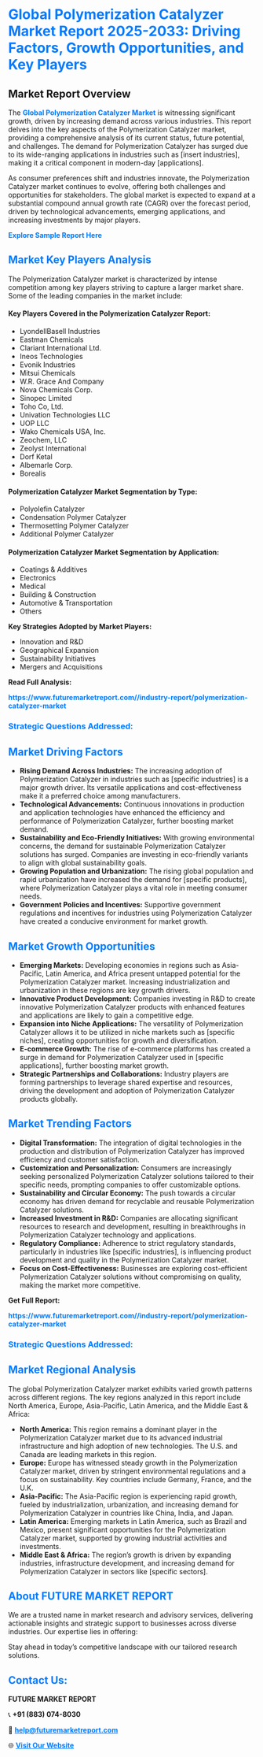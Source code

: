 <h1 style="color: #007BFF;">Global Polymerization Catalyzer Market Report 2025-2033: Driving Factors, Growth Opportunities, and Key Players</h1>

<section id="overview">
<h2>Market Report Overview</h2>
<p>The <a href="https://www.futuremarketreport.com//industry-report/polymerization-catalyzer-market" style="color: #007BFF; text-decoration: none;"><strong>Global Polymerization Catalyzer Market</strong></a> is witnessing significant growth, driven by increasing demand across various industries. This report delves into the key aspects of the Polymerization Catalyzer market, providing a comprehensive analysis of its current status, future potential, and challenges. The demand for Polymerization Catalyzer has surged due to its wide-ranging applications in industries such as [insert industries], making it a critical component in modern-day [applications].</p>
<p>As consumer preferences shift and industries innovate, the Polymerization Catalyzer market continues to evolve, offering both challenges and opportunities for stakeholders. The global market is expected to expand at a substantial compound annual growth rate (CAGR) over the forecast period, driven by technological advancements, emerging applications, and increasing investments by major players.</p>
</section>

<section id="overview">
<p><a href="https://www.futuremarketreport.com//request-sample/reportId=57533" style="color: #007BFF; text-decoration: none;"><strong>Explore Sample Report Here</strong></a></p>
</section>

<section id="key-players">
<h2 style="color: #007BFF;">Market Key Players Analysis</h2>
<p>The Polymerization Catalyzer market is characterized by intense competition among key players striving to capture a larger market share. Some of the leading companies in the market include:</p>
<h4>Key Players Covered in the Polymerization Catalyzer Report:</h4>
<ul><li>LyondellBasell Industries</li><li>Eastman Chemicals</li><li>Clariant International Ltd.</li><li>Ineos Technologies</li><li>Evonik Industries</li><li>Mitsui Chemicals</li><li>W.R. Grace And Company</li><li>Nova Chemicals Corp.</li><li>Sinopec Limited</li><li>Toho Co, Ltd.</li><li>Univation Technologies LLC</li><li>UOP LLC</li><li>Wako Chemicals USA, Inc.</li><li>Zeochem, LLC</li><li>Zeolyst International</li><li>Dorf Ketal</li><li>Albemarle Corp.</li><li>Borealis</li></ul>
<h4>Polymerization Catalyzer Market Segmentation by Type:</h4>
<ul><li>Polyolefin Catalyzer</li><li>Condensation Polymer Catalyzer</li><li>Thermosetting Polymer Catalyzer</li><li>Additional Polymer Catalyzer</li></ul>

<h4>Polymerization Catalyzer Market Segmentation by Application:</h4>
<ul><li>Coatings &amp; Additives</li><li>Electronics</li><li>Medical</li><li>Building &amp; Construction</li><li>Automotive &amp; Transportation</li><li>Others</li></ul>
<p><strong>Key Strategies Adopted by Market Players:</strong></p>
<ul>
<li>Innovation and R&D</li>
<li>Geographical Expansion</li>
<li>Sustainability Initiatives</li>
<li>Mergers and Acquisitions</li>
</ul>
</section>

<section>
<p><strong>Read Full Analysis: </strong></p><a href="https://www.futuremarketreport.com//industry-report/polymerization-catalyzer-market" style="color: #007BFF; text-decoration: none;"><strong>https://www.futuremarketreport.com//industry-report/polymerization-catalyzer-market</strong></a>
<h3 style="color: #007BFF;">Strategic Questions Addressed:</h3>
</section>

<section id="driving-factors">
<h2 style="color: #007BFF;">Market Driving Factors</h2>
<ul>
<li><strong>Rising Demand Across Industries:</strong> The increasing adoption of Polymerization Catalyzer in industries such as [specific industries] is a major growth driver. Its versatile applications and cost-effectiveness make it a preferred choice among manufacturers.</li>
<li><strong>Technological Advancements:</strong> Continuous innovations in production and application technologies have enhanced the efficiency and performance of Polymerization Catalyzer, further boosting market demand.</li>
<li><strong>Sustainability and Eco-Friendly Initiatives:</strong> With growing environmental concerns, the demand for sustainable Polymerization Catalyzer solutions has surged. Companies are investing in eco-friendly variants to align with global sustainability goals.</li>
<li><strong>Growing Population and Urbanization:</strong> The rising global population and rapid urbanization have increased the demand for [specific products], where Polymerization Catalyzer plays a vital role in meeting consumer needs.</li>
<li><strong>Government Policies and Incentives:</strong> Supportive government regulations and incentives for industries using Polymerization Catalyzer have created a conducive environment for market growth.</li>
</ul>
</section>

<section id="growth-opportunities">
<h2 style="color: #007BFF;">Market Growth Opportunities</h2>
<ul>
<li><strong>Emerging Markets:</strong> Developing economies in regions such as Asia-Pacific, Latin America, and Africa present untapped potential for the Polymerization Catalyzer market. Increasing industrialization and urbanization in these regions are key growth drivers.</li>
<li><strong>Innovative Product Development:</strong> Companies investing in R&D to create innovative Polymerization Catalyzer products with enhanced features and applications are likely to gain a competitive edge.</li>
<li><strong>Expansion into Niche Applications:</strong> The versatility of Polymerization Catalyzer allows it to be utilized in niche markets such as [specific niches], creating opportunities for growth and diversification.</li>
<li><strong>E-commerce Growth:</strong> The rise of e-commerce platforms has created a surge in demand for Polymerization Catalyzer used in [specific applications], further boosting market growth.</li>
<li><strong>Strategic Partnerships and Collaborations:</strong> Industry players are forming partnerships to leverage shared expertise and resources, driving the development and adoption of Polymerization Catalyzer products globally.</li>
</ul>
</section>

<section id="trending-factors">
<h2 style="color: #007BFF;">Market Trending Factors</h2>
<ul>
<li><strong>Digital Transformation:</strong> The integration of digital technologies in the production and distribution of Polymerization Catalyzer has improved efficiency and customer satisfaction.</li>
<li><strong>Customization and Personalization:</strong> Consumers are increasingly seeking personalized Polymerization Catalyzer solutions tailored to their specific needs, prompting companies to offer customizable options.</li>
<li><strong>Sustainability and Circular Economy:</strong> The push towards a circular economy has driven demand for recyclable and reusable Polymerization Catalyzer solutions.</li>
<li><strong>Increased Investment in R&D:</strong> Companies are allocating significant resources to research and development, resulting in breakthroughs in Polymerization Catalyzer technology and applications.</li>
<li><strong>Regulatory Compliance:</strong> Adherence to strict regulatory standards, particularly in industries like [specific industries], is influencing product development and quality in the Polymerization Catalyzer market.</li>
<li><strong>Focus on Cost-Effectiveness:</strong> Businesses are exploring cost-efficient Polymerization Catalyzer solutions without compromising on quality, making the market more competitive.</li>
</ul>
</section>

<section>
<p><strong>Get Full Report: </strong></p><a href="https://www.futuremarketreport.com//industry-report/polymerization-catalyzer-market" style="color: #007BFF; text-decoration: none;"><strong>https://www.futuremarketreport.com//industry-report/polymerization-catalyzer-market</strong></a>
<h3 style="color: #007BFF;">Strategic Questions Addressed:</h3>
</section>


<section id="regional-analysis">
<h2 style="color: #007BFF;">Market Regional Analysis</h2>
<p>The global Polymerization Catalyzer market exhibits varied growth patterns across different regions. The key regions analyzed in this report include North America, Europe, Asia-Pacific, Latin America, and the Middle East & Africa:</p>
<ul>
<li><strong>North America:</strong> This region remains a dominant player in the Polymerization Catalyzer market due to its advanced industrial infrastructure and high adoption of new technologies. The U.S. and Canada are leading markets in this region.</li>
<li><strong>Europe:</strong> Europe has witnessed steady growth in the Polymerization Catalyzer market, driven by stringent environmental regulations and a focus on sustainability. Key countries include Germany, France, and the U.K.</li>
<li><strong>Asia-Pacific:</strong> The Asia-Pacific region is experiencing rapid growth, fueled by industrialization, urbanization, and increasing demand for Polymerization Catalyzer in countries like China, India, and Japan.</li>
<li><strong>Latin America:</strong> Emerging markets in Latin America, such as Brazil and Mexico, present significant opportunities for the Polymerization Catalyzer market, supported by growing industrial activities and investments.</li>
<li><strong>Middle East & Africa:</strong> The region’s growth is driven by expanding industries, infrastructure development, and increasing demand for Polymerization Catalyzer in sectors like [specific sectors].</li>
</ul>
</section>

<footer>
<h2 style="color: #007BFF;">About FUTURE MARKET REPORT</h2>
<p>We are a trusted name in market research and advisory services, delivering actionable insights and strategic support to businesses across diverse industries. Our expertise lies in offering:</p>

<p>Stay ahead in today’s competitive landscape with our tailored research solutions.</p>

<h2 style="color: #007BFF;">Contact Us:</h2>
<p><strong>FUTURE MARKET REPORT</strong></p>
<p>📞 <strong>+91 (883) 074-8030</strong></p>
<p>📧 <strong><a href="mailto:help@futuremarketreport.com" style="color: #007BFF;">help@futuremarketreport.com</a></strong></p>
<p>🌐 <strong><a href="https://www.futuremarketreport.com/" style="color: #007BFF;">Visit Our Website</a></strong></p>
</footer>